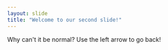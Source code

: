 ```yaml
---
layout: slide
title: "Welcome to our second slide!"
---
```

Why can't it be normal?
Use the left arrow to go back!
